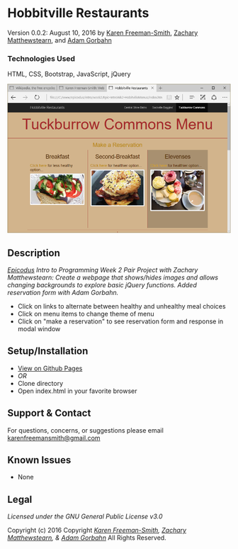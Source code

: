 # Hobbitville Restaurants
Version 0.0.2: August 10, 2016
by [Karen Freeman-Smith](https://karenfreemansmith.github.io), [Zachary Matthewstearn](https://zacharymatthewstearn.github.com), and [Adam Gorbahn](https://github.com/Pyrrus)

### Technologies Used
HTML, CSS, Bootstrap, JavaScript, jQuery

![screenshot of project running](screenshot.png)

## Description
*[Epicodus](http://epicodus.com) Intro to Programming Week 2 Pair Project with Zachary Matthewstearn: Create a webpage that shows/hides images and allows changing backgrounds to explore basic jQuery functions. Added reservation form with Adam Gorbahn.*

* Click on links to alternate between healthy and unhealthy meal choices
* Click on menu items to change theme of menu
* Click on "make a reservation" to see reservation form and response in modal window

## Setup/Installation
* [View on Github Pages](https://karenfreemansmith.github.io/Epic-IntroWk2-HobbitvilleMenus)
* _OR_
* Clone directory
* Open index.html in your favorite browser

## Support & Contact
For questions, concerns, or suggestions please email karenfreemansmith@gmail.com

## Known Issues
* None

## Legal
*Licensed under the GNU General Public License v3.0*

Copyright (c) 2016 Copyright _[Karen Freeman-Smith](https://karenfreemansmith.github.io), [Zachary Matthewstearn](https://zacharymatthewstearn.github.com), & [Adam Gorbahn](https://github.com/Pyrrus)_ All Rights Reserved.
